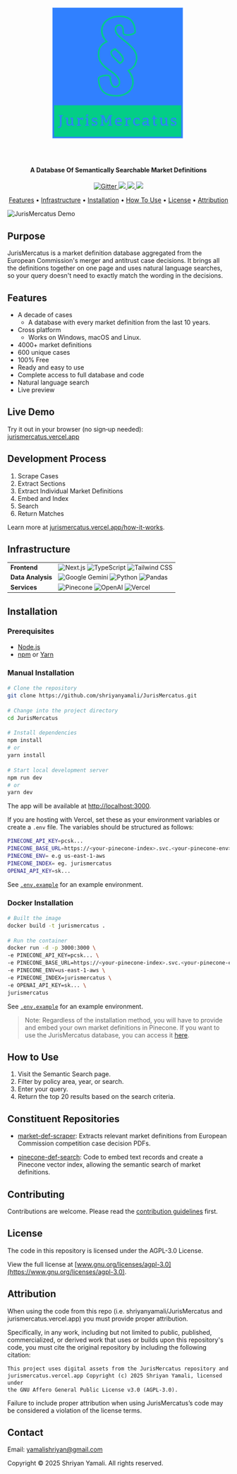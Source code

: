 <h1 align="center">
  <br>
  <a href="https://jurismercatus.vercel.app/"><img src="public/logos/logo-square.png" alt="JurisMercatus" width="300"></a>
  <br>
  <br>
</h1>

<h4 align="center">A Database Of Semantically Searchable Market Definitions</h4>

<p align="center">
  <a href="https://img.shields.io/badge/License-AGPL%203.0-green.svg">
    <img src="https://img.shields.io/badge/License-AGPL%203.0-green.svg"
         alt="Gitter">
  </a>
  <a href="https://img.shields.io/badge/Maintained-yes-green.svg">
    <img src="https://img.shields.io/badge/Maintained-yes-green.svg">
  </a>
  <a href="https://img.shields.io/github/actions/workflow/status/shriyanyamali/shriyanyamali.github.io/ci.yml?branch=main">
    <img src="https://img.shields.io/github/actions/workflow/status/shriyanyamali/shriyanyamali.github.io/ci.yml?branch=main">
  </a>
  <a href="https://img.shields.io/github/last-commit/shriyanyamali/JurisMercatus">
    <img src="https://img.shields.io/github/last-commit/shriyanyamali/JurisMercatus">
  </a>
</p>

<p align="center">
  <a href="#features">Features</a> •
  <a href="#infrastructure">Infrastructure</a> •
  <a href="#installation">Installation</a> •
  <a href="#how-to-use">How To Use</a> •
  <a href="#license">License</a> •
  <a href="#attribution">Attribution</a>
</p>

![JurisMercatus Demo](public/JurisMercatus.gif)

## Purpose

JurisMercatus is a market definition database aggregated from the European Commission's merger and antitrust case decisions. It brings all the definitions together on one page and uses natural language searches, so your query doesn't need to exactly match the wording in the decisions.

## Features

* A decade of cases
  - A database with every market definition from the last 10 years.
* Cross platform
  - Works on Windows, macOS and Linux.
* 4000+ market definitions
* 600 unique cases
* 100% Free
* Ready and easy to use
* Complete access to full database and code	
* Natural language search
* Live preview
## Live Demo

Try it out in your browser (no sign‑up needed):  
[jurismercatus.vercel.app](https://jurismercatus.vercel.app)

## Development Process

1. Scrape Cases
2. Extract Sections
3. Extract Individual Market Definitions
4. Embed and Index
5. Search
6. Return Matches

Learn more at [jurismercatus.vercel.app/how-it-works](https://jurismercatus.vercel.app/how-it-works).

## Infrastructure

<table>
  <tr>
    <td><strong>Frontend</strong></td>
    <td>
      <img src="https://img.shields.io/badge/Next.js-000000.svg?style=flat-square&logo=next.js&logoColor=white" alt="Next.js"/>
      <img src="https://img.shields.io/badge/TypeScript-3178C6.svg?style=flat-square&logo=typescript&logoColor=white" alt="TypeScript"/>
      <img src="https://img.shields.io/badge/Tailwind%20CSS-38B2AC.svg?style=flat-square&logo=tailwind-css&logoColor=white" alt="Tailwind CSS"/>
    </td>
  </tr>
  <tr>
    <td><strong>Data Analysis</strong></td>
    <td>
      <img src="https://img.shields.io/badge/Gemini-4285F4.svg?style=flat-square&logo=google&logoColor=white" alt="Google Gemini"/>
      <img src="https://img.shields.io/badge/Python-3670A0.svg?style=flat-square&logo=python&logoColor=ffdd54" alt="Python"/>
      <img src="https://img.shields.io/badge/Pandas-150458.svg?style=flat-square&logo=pandas&logoColor=white" alt="Pandas"/>
    </td>

  </tr>
  <tr>
    <td><strong>Services</strong></td>
    <td>
      <img src="https://img.shields.io/badge/Pinecone-000000.svg?style=flat-square&logo=pinecone&logoColor=white" alt="Pinecone"/>
      <img src="https://img.shields.io/badge/OpenAI-000000.svg?style=flat-square&logo=openai&logoColor=white" alt="OpenAI"/>
      <img src="https://img.shields.io/badge/Vercel-000000.svg?style=flat-square&logo=vercel&logoColor=white" alt="Vercel"/>
    </td>

  </tr>
</table>

## Installation

### Prerequisites

- [Node.js](https://nodejs.org/)
- [npm](https://www.npmjs.com/) or [Yarn](https://yarnpkg.com/)

### Manual Installation

```bash
# Clone the repository
git clone https://github.com/shriyanyamali/JurisMercatus.git

# Change into the project directory
cd JurisMercatus

# Install dependencies
npm install
# or
yarn install

# Start local development server
npm run dev
# or
yarn dev
```

The app will be available at [http://localhost:3000](http://localhost:3000).

If you are hosting with Vercel, set these as your environment variables or create a `.env` file. The variables should be structured as follows:

```bash
PINECONE_API_KEY=pcsk...
PINECONE_BASE_URL=https://<your-pinecone-index>.svc.<your-pinecone-env>.pinecone.io
PINECONE_ENV= e.g us-east-1-aws
PINECONE_INDEX= eg. jurismercatus
OPENAI_API_KEY=sk...
```

See [`.env.example`](/.env.example) for an example environment.

### Docker Installation

```bash
# Built the image
docker build -t jurismercatus .

# Run the container
docker run -d -p 3000:3000 \
-e PINECONE_API_KEY=pcsk... \
-e PINECONE_BASE_URL=https://<your-pinecone-index>.svc.<your-pinecone-env>.pinecone.io \
-e PINECONE_ENV=us-east-1-aws \
-e PINECONE_INDEX=jurismercatus \
-e OPENAI_API_KEY=sk... \
jurismercatus
```

See [`.env.example`](/.env.example) for an example environment.

> Note: Regardless of the installation method, you will have to provide and embed your own market definitions in Pinecone. If you want to use the JurisMercatus database, you can access it [here](https://jurismercatus.vercel.app/database.json).

## How to Use

1. Visit the Semantic Search page.
2. Filter by policy area, year, or search.
3. Enter your query.
4. Return the top 20 results based on the search criteria.

## Constituent Repositories

- [market-def-scraper](https://github.com/shriyanyamali/market-def-scraper): Extracts relevant market definitions from European Commission competition case decision PDFs.

- [pinecone-def-search](https://github.com/shriyanyamali/pinecone-def-search): Code to embed text records and create a Pinecone vector index, allowing the semantic search of market definitions.

## Contributing

Contributions are welcome. Please read the [contribution guidelines](CONTRIBUTING.md) first.

## License

The code in this repository is licensed under the AGPL-3.0 License.

View the full license at [www.gnu.org/licenses/agpl-3.0](https://www.gnu.org/licenses/agpl-3.0).

## Attribution

When using the code from this repo (i.e. shriyanyamali/JurisMercatus and jurismercatus.vercel.app) you must provide proper attribution.

Specifically, in any work, including but not limited to public, published, commercialized, or derived work that uses or builds upon this repository's code, you must cite the original repository by including the following citation:

```
This project uses digital assets from the JurisMercatus repository and
jurismercatus.vercel.app Copyright (c) 2025 Shriyan Yamali, licensed under
the GNU Affero General Public License v3.0 (AGPL-3.0).
```

Failure to include proper attribution when using JurisMercatus’s code may be considered a violation of the license terms.

## Contact

Email: [yamalishriyan@gmail.com](mailto:yamalishriyan@gmail.com)

Copyright © 2025 Shriyan Yamali. All rights reserved.
